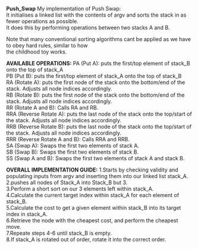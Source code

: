 <p><strong>Push_Swap</strong>
My implementation of Push Swap: <br>
It initialises a linked list with the contents of argv and sorts the stack in as fewer operations as possible. <br>
It does this by performing operations between two stacks A and B. <br></p>

<p>Note that many conventional sorting algorithms cant be applied as we have to obey hard rules, similar to how <br>
the childhood toy works.</p>

<p><strong>AVAILABLE OPERATIONS:</strong>
PA (Put A): puts the first/top element of stack_B onto the top of stack_A <br>
PB (Put B): puts the first/top element of stack_A onto the top of stack_B <br>
RA (Rotate A): puts the first node of the stack onto the bottom/end of the stack. Adjusts all node indices accordingly. <br>
RB (Rotate B): puts the first node of the stack onto the bottom/end of the stack. Adjusts all node indices accordingly. <br>
RR (Rotate A and B): Calls RA and RB. <br>
RRA (Reverse Rotate A): puts the last node of the stack onto the top/start of the stack. Adjusts all node indices accordingly. <br>
RRB (Reverse Rotate B): puts the last node of the stack onto the top/start of the stack. Adjusts all node indices accordingly. <br>
RRR (Reverse Rotate A and B): Calls RRA and RRB. <br>
SA (Swap A): Swaps the first two elements of stack A. <br>
SB (Swap B): Swaps the first two elements of stack B. <br>
SS (Swap A and B): Swaps the first two elements of stack A and stack B.<br>
</p>

<p><strong>OVERALL IMPLEMENTATION GUIDE:</strong>
1.Starts by checking validity and populating inputs from argv and inserting them into our linked list stack_A. <br>
2.pushes all nodes of Stack_A into Stack_B but 3. <br>
3.Perform a short sort on our 3 elements left within stack_A. <br>
4.Calculate the current target index within stack_A for each element of stack_B. <br>
5.Calculate the cost to get a given element within stack_B into its target index in stack_A. <br>
6.Retrieve the node with the cheapest cost, and perform the cheapest move. <br>
7.Repeate steps 4-6 until stack_B is empty. <br>
8.If stack_A is rotated out of order, rotate it into the correct order. <br></p>

